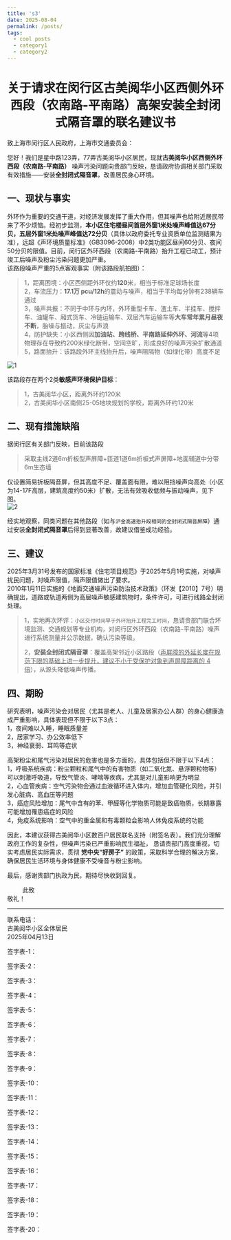 ```yaml
---
title: 's3'
date: 2025-08-04
permalink: /posts/
tags:
  - cool posts
  - category1
  - category2
---
```


 

<h1 style="text-align: center;"><b>关于请求在闵行区古美阅华小区西侧外环西段（农南路-平南路）高架安装全封闭式隔音罩的联名建议书</b></h1>   
‌致上海市闵行区人民政府，上海市交通委员会：‌    

您好！我们是星中路123弄，77弄古美阅华小区居民，现就**古美阅华小区西侧外环西段（农南路-平南路）** 噪声污染问题向贵部门反映，恳请政府协调相关部门采取有效措施——安装**全封闭式隔音罩**，改善居民身心环境。      

## ‌一、现状‌与事实         
外环作为重要的交通干道，对经济发展发挥了重大作用，但其噪声也给附近居民带来了不少烦恼。经初步监测，**本小区住宅楼昼间首层外窗1米处噪声峰值达67分⻉，五层外窗1米处噪声峰值达72分⻉**（具体以政府委托专业资质单位监测结果为准），远超《声环境质量标准》（GB3096-2008）中2类功能区昼间60分⻉、夜间50分⻉的限值。目前，闵行区外环西段（农南路-平南路）抬升工程已动工，预计竣工后噪声及粉尘污染问题更加严重。  
该路段噪声严重的5点客观事实（附该路段航拍图）：     
> 1，距离困境：小区西侧距外环仅约**120**米，相当于标准足球场长度   
> 2，车流压力：**17.1万 pcu/12h**的震动与噪声，相当于平均每分钟有238辆车通过      
> 3，噪声共振：不同于中环与内环，外环重型卡车、渣土车、半挂车、搅拌车、油罐车、厢式货车、冷链运输车、双层汽车运输车等**大车常年累月昼夜不断**，胎噪与振动，灰尘与声浪       
> 4，防护缺失：小区西侧因**加油站、跨线桥、平南路延伸外环、河流**等4项物理存在导致约200米绿化断带，空间空旷，形成良好的噪声污染扩散通道   
> 5，路面抬升：该路段外环主线抬升后，噪声阻隔物（如绿化带）高度不足     

![1](1.jpg)

该路段存在两个2类**敏感声环境保护目标**：   
> 1，古美阅华小区，距离外环约120米    
> 2，古美阅华小区南侧25-05地块规划的学校，距离外环约120米     

## ‌二、现有措施缺陷       ‌    
据闵行区有关部门反映，目前该路段   
> 采取主线2道6m折板型声屏障+匝道1道6m折板式声屏障+地面辅道中分带6m生态墙   

仅设置简易折板隔音屏，但其高度不足、覆盖面有限，难以阻挡噪声向高处（小区为14-17F高层，建筑高度约50米）扩散，无法有效吸收低频与振动噪声，见下图。     
![2](2.jpg)      

经实地观察，同类问题在其他路段（如与`沪金高速抬升段相同的全封闭式隔音屏障`）通过安装**全封闭式隔音罩**后得到显著改善，故建议借鉴成功经验。    

## ‌三、建议‌   
2025年3月31号发布的国家标准《住宅项目规范》于2025年5月1号实施，对噪声扰民问题，对噪声限值，隔声限值做出了要求。    
2010年1月11日实施的《地面交通噪声污染防治技术政策》（环发【2010】7号）明确提出，道路或轨道两侧为高层噪声敏感建筑物时，条件许可，可进行线路全封闭处理。 
> 1，‌实地‌再次环评：`小区交付时间早于外环抬升工程完工时间`，恳请贵部门联合环境监测、交通规划等专业机构，对闵行区外环西段（农南路-平南路）噪声进行系统测量并公示数据，确认污染等级。     
>
> 2，**安装全封闭式隔音罩‌**：覆盖高架邻近小区路段（<u>声屏障的外延长度在规范下限的基础上进一步提升，建议不小于受保护对象到声屏障距离的 4 倍</u>），从源头降低噪声传播。   

<div STYLE="page-break-after: always;"></div>

## ‌四、期盼     
研究表明，噪声污染会对居民（尤其是老人、儿童及居家办公人群）的身心健康造成严重影响，具体表现但不限于以下3点：    
1，夜间难以入睡，睡眠质量差      
2，居家学习、办公效率低下    
3，神经衰弱、耳鸣等症状       

高架粉尘和尾气污染对居民的危害也是多方面的，具体包括但不限于以下4点：       
1，呼吸系统疾病：粉尘颗粒和尾气中的有害物质（如二氧化氮、悬浮颗粒物等）可以刺激呼吸道，导致气管炎、哮喘等疾病，尤其是对儿童影响更为明显         
2，心血管疾病：空气污染物会通过血液循环进入体内，增加血管硬化风险，并引发心脏病、高血压等问题     
3，癌症风险增加：尾气中含有的苯、甲醛等化学物质可能是致癌物质，长期暴露可能增加罹患癌症的风险       
4，免疫系统影响：空气中的重金属和有毒颗粒会影响人体免疫系统的功能     

因此，本建议获得古美阅华小区数百户居民联名支持（附签名表）。我们充分理解政府工作的复杂性，但噪声污染已严重影响民生福祉，
恳请贵部门高度重视，切实考虑居民实际需求，贯彻 **党中央“好房子”** 的政策，采取科学合理的解决方案，确保居民生活环境与身体健康不受噪音与粉尘影响。    

最后，感谢贵部门执政为民，期待尽快收到回复。      

&nbsp;&nbsp;&nbsp;&nbsp;&nbsp;&nbsp;&nbsp;&nbsp;&nbsp;此致    
敬礼！   

------------------------------------------------------------------- 

‌联系电话：       
古美阅华小区全体居民      ‌    
‌2025年04月13日    

签字表-1：   

 
<div STYLE="page-break-after: always;"></div>

签字表-2：   
<div STYLE="page-break-after: always;"></div>


签字表-3：   
<div STYLE="page-break-after: always;"></div>


签字表-4：   
<div STYLE="page-break-after: always;"></div>


签字表-5：   
<div STYLE="page-break-after: always;"></div>


签字表-6：   
<div STYLE="page-break-after: always;"></div>


签字表-7：   
<div STYLE="page-break-after: always;"></div>


签字表-8：   
<div STYLE="page-break-after: always;"></div>


签字表-9：   
<div STYLE="page-break-after: always;"></div>


签字表-10：   
<div STYLE="page-break-after: always;"></div>


签字表-11：   
<div STYLE="page-break-after: always;"></div>


签字表-12：   
<div STYLE="page-break-after: always;"></div>


签字表-13：   
<div STYLE="page-break-after: always;"></div>


签字表-14：   
<div STYLE="page-break-after: always;"></div>  


签字表-15：   
<div STYLE="page-break-after: always;"></div> 


签字表-16：   
<div STYLE="page-break-after: always;"></div> 


签字表-17：   
<div STYLE="page-break-after: always;"></div>  


签字表-18：   
<div STYLE="page-break-after: always;"></div>  


签字表-19：   
<div STYLE="page-break-after: always;"></div>  


签字表-20：   
<div STYLE="page-break-after: always;"></div>
